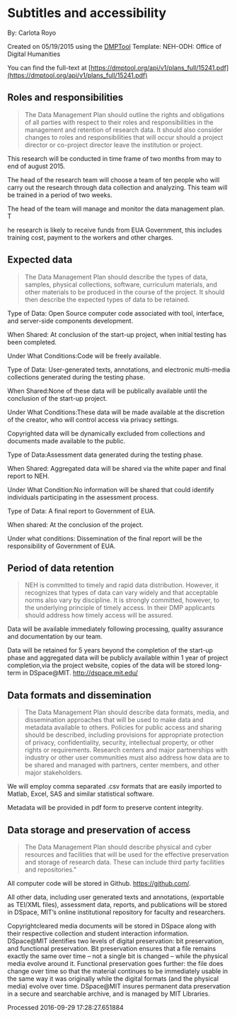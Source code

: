 # Subtitles and accessibility

By: Carlota Royo

Created on 05/19/2015 using the [DMPTool](https://dmp.cdlib.org/) Template: NEH-ODH: Office of Digital Humanities

You can find the full-text at [https://dmptool.org/api/v1/plans_full/15241.pdf](https://dmptool.org/api/v1/plans_full/15241.pdf) 

## Roles and responsibilities

> The Data Management Plan should outline the rights and obligations of all parties with respect to their roles and responsibilities in the management and retention of research data. It should also consider changes to roles and responsibilities that will occur should a project director or co-project director leave the institution or project.

This research will be conducted in time frame of two months from may to end of august 2015.

The head of the research team will choose a team of ten people who will carry out the research through data collection and analyzing. This team will be trained in a period of two weeks.

The head of the team will manage and monitor the data management plan. T

he research is likely to receive funds from EUA Government, this includes training cost, payment to the workers and other charges.


## Expected data

> The Data Management Plan should describe the types of data, samples, physical collections, software, curriculum materials, and other materials to be produced in the course of the project. It should then describe the expected types of data to be retained.

Type of Data: Open Source computer code associated with tool, interface, and server-side components development.

When Shared: At conclusion of the start-up project, when initial testing has been completed.

Under What Conditions:Code will be freely available.



Type of Data: User-generated texts, annotations, and electronic multi-media collections generated during the testing phase.

When Shared:None of these data will be publically available until the conclusion of the start-up project.

Under What Conditions:These data will be made available at the discretion of the creator, who will control access via privacy settings.

Copyrighted data will be dynamically excluded from collections and documents made available to the public. 



Type of Data:Assessment data generated during the testing phase.

When Shared: Aggregated data will be shared via the white paper and final report to NEH.

Under What Condition:No information will be shared that could identify individuals participating in the assessment process.



Type of Data: A final report to Government of EUA.

When shared: At the conclusion of the project.

Under what conditions: Dissemination of the final report will be the responsibility of Government of EUA.


## Period of data retention

> NEH is committed to timely and rapid data distribution. However, it recognizes that types of data can vary widely and that acceptable norms also vary by discipline. It is strongly committed, however, to the underlying principle of timely access. In their DMP applicants should address how timely access will be assured.

Data will be available immediately following processing, quality assurance and documentation by our team.

Data will be retained for 5 years beyond the completion of the start-up phase and aggregated data will be publicly available within 1 year of project completion,via the project website, copies of the data will be stored long-term in DSpace@MIT. http://dspace.mit.edu/


## Data formats and dissemination

> The Data Management Plan should describe data formats, media, and dissemination approaches that will be used to make data and metadata available to others. Policies for public access and sharing should be described, including provisions for appropriate protection of privacy, confidentiality, security, intellectual property, or other rights or requirements. Research centers and major partnerships with industry or other user communities must also address how data are to be shared and managed with partners, center members, and other major stakeholders.

We will employ comma separated .csv formats that are easily imported to Matlab, Excel, SAS and similar statistical software.

Metadata will be provided in pdf form to preserve content integrity.


## Data storage and preservation of access

> The Data Management Plan should describe physical and cyber resources and facilities that will be used for the effective preservation and storage of research data. These can include third party facilities and repositories."

All computer code will be stored in Github. https://github.com/.

All other data, including user generated texts and annotations, (exportable as TEI/XML files), assessment data, reports, and publications will be stored in DSpace, MIT&rsquo;s online institutional repository for faculty and researchers.

Copyrightcleared media documents will be stored in DSpace along with their respective collection and student interaction information. DSpace@MIT identifies two levels of digital preservation: bit preservation, and functional preservation. Bit preservation ensures that a file remains exactly the same over time &ndash; not a single bit is changed &ndash; while the physical media evolve around it. Functional preservation goes further: the file does change over time so that the material continues to be immediately usable in the same way it was originally while the digital formats (and the physical media) evolve over time. DSpace@MIT insures permanent data preservation in a secure and searchable archive, and is managed by MIT Libraries.


Processed 2016-09-29 17:28:27.651884
